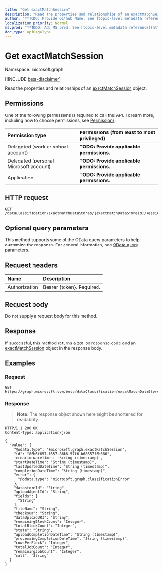 ```yaml
---
title: "Get exactMatchSession"
description: "Read the properties and relationships of an exactMatchSession object."
author: "**TODO: Provide Github Name. See [topic-level metadata reference](https://msgo.azurewebsites.net/add/document/guidelines/metadata.html#topic-level-metadata)**"
localization_priority: Normal
ms.prod: "**TODO: Add MS prod. See [topic-level metadata reference](https://msgo.azurewebsites.net/add/document/guidelines/metadata.html#topic-level-metadata)**"
doc_type: apiPageType
---
```


# Get exactMatchSession
Namespace: microsoft.graph

[!INCLUDE [beta-disclaimer](../../includes/beta-disclaimer.md)]

Read the properties and relationships of an [exactMatchSession](../resources/exactmatchsession.md) object.

## Permissions
One of the following permissions is required to call this API. To learn more, including how to choose permissions, see [Permissions](/graph/permissions-reference).

|Permission type|Permissions (from least to most privileged)|
|:---|:---|
|Delegated (work or school account)|**TODO: Provide applicable permissions.**|
|Delegated (personal Microsoft account)|**TODO: Provide applicable permissions.**|
|Application|**TODO: Provide applicable permissions.**|

## HTTP request

<!-- {
  "blockType": "ignored"
}
-->
``` http
GET /dataClassification/exactMatchDataStores/{exactMatchDataStoreId}/sessions/{exactMatchSessionId}
```

## Optional query parameters
This method supports some of the OData query parameters to help customize the response. For general information, see [OData query parameters](/graph/query-parameters).

## Request headers
|Name|Description|
|:---|:---|
|Authorization|Bearer {token}. Required.|

## Request body
Do not supply a request body for this method.

## Response

If successful, this method returns a `200 OK` response code and an [exactMatchSession](../resources/exactmatchsession.md) object in the response body.

## Examples

### Request
<!-- {
  "blockType": "request",
  "name": "get_exactmatchsession"
}
-->
``` http
GET https://graph.microsoft.com/beta/dataClassification/exactMatchDataStores/{exactMatchDataStoreId}/sessions/{exactMatchSessionId}
```


### Response
>**Note:** The response object shown here might be shortened for readability.
<!-- {
  "blockType": "response",
  "truncated": true,
  "@odata.type": "microsoft.graph.exactMatchSession"
}
-->
``` http
HTTP/1.1 200 OK
Content-Type: application/json

{
  "value": {
    "@odata.type": "#microsoft.graph.exactMatchSession",
    "id": "86b6f657-f657-86b6-57f6-b68657f6b686",
    "creationDateTime": "String (timestamp)",
    "startDateTime": "String (timestamp)",
    "lastUpdatedDateTime": "String (timestamp)",
    "completionDateTime": "String (timestamp)",
    "error": {
      "@odata.type": "microsoft.graph.classificationError"
    },
    "datastoreId": "String",
    "uploadAgentId": "String",
    "fields": [
      "String"
    ],
    "fileName": "String",
    "checksum": "String",
    "dataUploadURI": "String",
    "remainingBlockCount": "Integer",
    "totalBlockCount": "Integer",
    "state": "String",
    "uploadCompletionDateTime": "String (timestamp)",
    "processingCompletionDateTime": "String (timestamp)",
    "rowsPerBlock": "Integer",
    "totalJobCount": "Integer",
    "remainingJobCount": "Integer",
    "salt": "String"
  }
}
```

